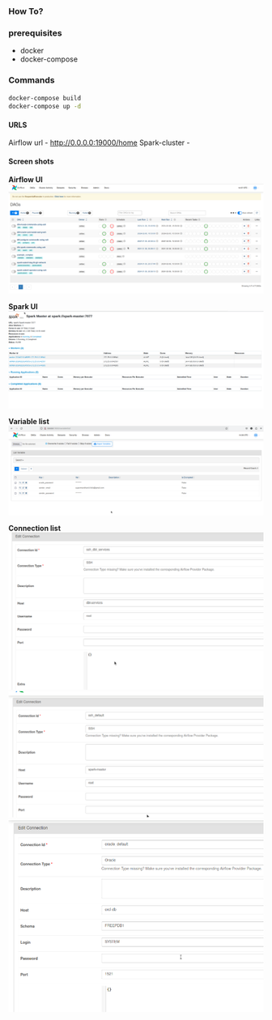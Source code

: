 ### How To?

### prerequisites

* docker 
* docker-compose 

### Commands 

```bash
docker-compose build 
docker-compose up -d
```

#### URLS
Airflow url - http://0.0.0.0:19000/home
Spark-cluster - 

#### Screen shots 

**Airflow UI**
![alt text](src/image.png)

**Spark UI**
![alt text](src/spark-ui.png)

**Variable list**
![alt text](src/variable_list.png)

**Connection list**
![alt text](src/connection-1.png)
![alt text](src/connection-2.png)
![alt text](src/connection-3.png)
